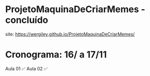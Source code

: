 # ProjetoMaquinaDeCriarMemes - concluído
site: https://wergiley.github.io/ProjetoMaquinaDeCriarMemes/
# Cronograma: 16/ a 17/11
 Aula 01 ✅
 Aula 02 ✅


